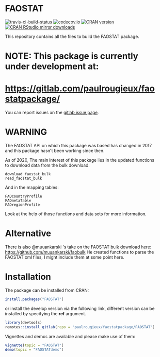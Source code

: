 FAOSTAT
=======
[![travis-ci-build-status](https://travis-ci.org/mkao006/FAOSTATpackage.svg?branch=master)](https://travis-ci.org/mkao006/FAOSTATpackage)
[![codecov.io](https://codecov.io/github/mkao006/FAOSTATpackage/coverage.svg?branch=master)](https://codecov.io/github/mkao006/FAOSTATpackage?branch=master)
[![CRAN version](http://www.r-pkg.org/badges/version/FAOSTAT)](http://cran.rstudio.com/web/packages/FAOSTAT/index.html)
[![CRAN RStudio mirror downloads](http://cranlogs.r-pkg.org/badges/FAOSTAT)](http://cran.r-project.org/web/packages/FAOSTAT/index.html)

This repository contains all the files to build the FAOSTAT package.

# NOTE: This package is currently under development at:
# https://gitlab.com/paulrougieux/faostatpackage/

You can report issues on the [gitlab issue 
page](https://gitlab.com/paulrougieux/faostatpackage/-/issues). 



# WARNING 

The FAOSTAT API on which this package was based has changed in 2017 and this
package hasn't been working since then. 

As of 2020, The main interest of this package lies in the updated functions to download 
data from the bulk download:

    download_faostat_bulk
    read_faostat_bulk

And in the mapping tables:

    FAOcountryProfile
    FAOmetaTable
    FAOregionProfile

Look at the help of those functions and data sets for more information.

# Alternative

There is also @muuankarski 's take on the FAOSTAT bulk download here:
https://github.com/muuankarski/faobulk
He created functions to parse the FAOSTAT xml files, I might include them at
some point here.


# Installation

The package can be installed from CRAN:

```r
install.packages("FAOSTAT")
```

or install the develop version via the following link, different
version can be installed by specifying the **ref** argument.

```r
library(devtools)
remotes::install_gitlab(repo = "paulrougieux/faostatpackage/FAOSTAT")
```

Vignettes and demos are available and please make use of them:

```r
vignette(topic = "FAOSTAT")
demo(topic = "FAOSTATdemo")
```

